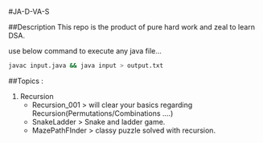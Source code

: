 #JA-D-VA-S

##Description
This repo is the product of pure hard work and zeal to learn DSA.

use below command to execute any java file...

```bash
javac input.java && java input > output.txt
```


##Topics : 

1)  Recursion 
    -  Recursion_001 > will clear your basics regarding Recursion(Permutations/Combinations ....)
    -  SnakeLadder > Snake and ladder game.
    -  MazePathFInder > classy puzzle solved with recursion.
    